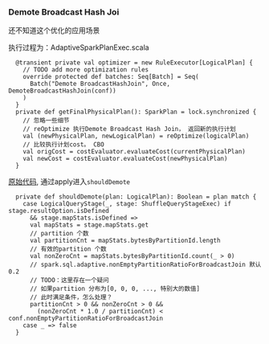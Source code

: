 ### Demote Broadcast Hash Joi
还不知道这个优化的应用场景

执行过程为：AdaptiveSparkPlanExec.scala
```
  @transient private val optimizer = new RuleExecutor[LogicalPlan] {
    // TODO add more optimization rules
    override protected def batches: Seq[Batch] = Seq(
      Batch("Demote BroadcastHashJoin", Once, DemoteBroadcastHashJoin(conf))
    )
  }
  private def getFinalPhysicalPlan(): SparkPlan = lock.synchronized {
    // 忽略一些细节
    // reOptimize 执行Demote Broadcast Hash Join， 返回新的执行计划
    val (newPhysicalPlan, newLogicalPlan) = reOptimize(logicalPlan)
    // 比较执行计划cost。 CBO
    val origCost = costEvaluator.evaluateCost(currentPhysicalPlan)
    val newCost = costEvaluator.evaluateCost(newPhysicalPlan)
  }
```
[原始代码](https://github.com/apache/spark/blob/v3.0.1/sql/core/src/main/scala/org/apache/spark/sql/execution/adaptive/DemoteBroadcastHashJoin.scala#L41), 通过apply进入`shouldDemote` 
```
  private def shouldDemote(plan: LogicalPlan): Boolean = plan match {
    case LogicalQueryStage(_, stage: ShuffleQueryStageExec) if stage.resultOption.isDefined
      && stage.mapStats.isDefined =>
      val mapStats = stage.mapStats.get
      // partition 个数
      val partitionCnt = mapStats.bytesByPartitionId.length
      // 有效的partition 个数
      val nonZeroCnt = mapStats.bytesByPartitionId.count(_ > 0)
      // spark.sql.adaptive.nonEmptyPartitionRatioForBroadcastJoin 默认0.2
      // TODO：这里存在一个疑问
      // 如果partition 分布为[0, 0, 0, ..., 特别大的数值]
      // 此时满足条件，怎么处理？
      partitionCnt > 0 && nonZeroCnt > 0 &&
        (nonZeroCnt * 1.0 / partitionCnt) < conf.nonEmptyPartitionRatioForBroadcastJoin
    case _ => false
  }
```